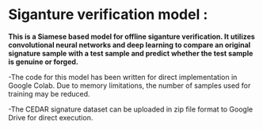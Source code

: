 # **Siganture verification model :**

**This is a Siamese based model for offline siganture verification. It utilizes convolutional neural networks and deep learning to compare an original signature sample with a test sample and predict whether the test sample is genuine or forged.**

-The code for this model has been written for direct implementation in Google Colab. Due to memory limitations, the number of    samples used for training may be reduced.

-The CEDAR signature dataset can be uploaded in zip file format to Google Drive for direct execution.
